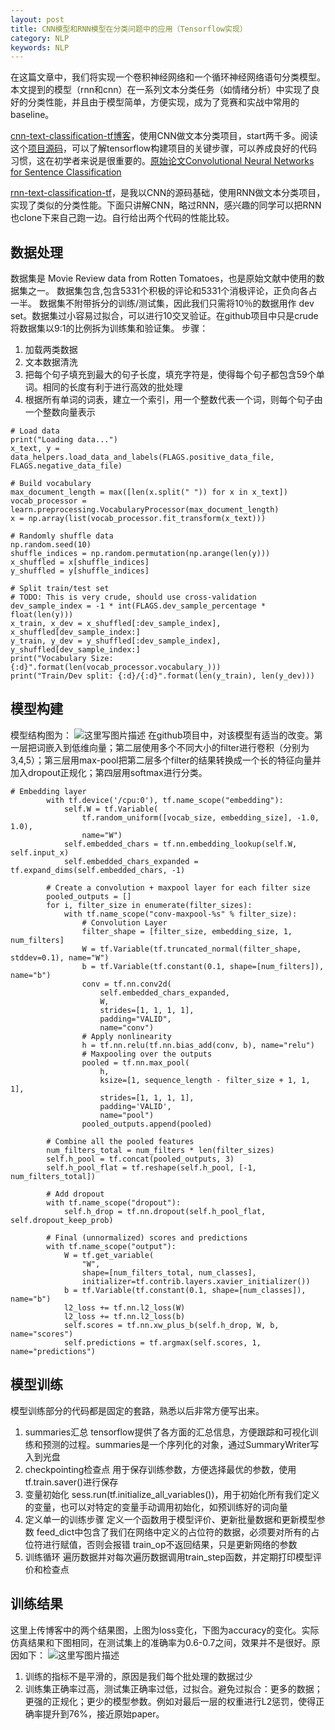 ```yaml
---
layout: post
title: CNN模型和RNN模型在分类问题中的应用（Tensorflow实现）
category: NLP
keywords: NLP
---
```

在这篇文章中，我们将实现一个卷积神经网络和一个循环神经网络语句分类模型。 本文提到的模型（rnn和cnn）在一系列文本分类任务（如情绪分析）中实现了良好的分类性能，并且由于模型简单，方便实现，成为了竞赛和实战中常用的baseline。

[cnn-text-classification-tf博客](http://www.wildml.com/2015/12/implementing-a-cnn-for-text-classification-in-tensorflow/)，使用CNN做文本分类项目，start两千多。阅读这个[项目源码](https://github.com/dennybritz/cnn-text-classification-tf)，可以了解tensorflow构建项目的关键步骤，可以养成良好的代码习惯，这在初学者来说是很重要的。[原始论文Convolutional Neural Networks for Sentence Classification](http://arxiv.org/abs/1408.5882)

[rnn-text-classification-tf](https://github.com/Irvinglove/rnn-text-classification-tf)，是我以CNN的源码基础，使用RNN做文本分类项目，实现了类似的分类性能。下面只讲解CNN，略过RNN，感兴趣的同学可以把RNN也clone下来自己跑一边。自行给出两个代码的性能比较。

数据处理
--
数据集是 Movie Review data from Rotten Tomatoes，也是原始文献中使用的数据集之一。 数据集包含,包含5331个积极的评论和5331个消极评论，正负向各占一半。 数据集不附带拆分的训练/测试集，因此我们只需将10％的数据用作 dev set。数据集过小容易过拟合，可以进行10交叉验证。在github项目中只是crude将数据集以9:1的比例拆为训练集和验证集。
步骤：
1. 加载两类数据
2. 文本数据清洗
3. 把每个句子填充到最大的句子长度，填充字符是<PAD>，使得每个句子都包含59个单词。相同的长度有利于进行高效的批处理
4. 根据所有单词的词表，建立一个索引，用一个整数代表一个词，则每个句子由一个整数向量表示

```
# Load data
print("Loading data...")
x_text, y = data_helpers.load_data_and_labels(FLAGS.positive_data_file, FLAGS.negative_data_file)

# Build vocabulary
max_document_length = max([len(x.split(" ")) for x in x_text])
vocab_processor = learn.preprocessing.VocabularyProcessor(max_document_length)
x = np.array(list(vocab_processor.fit_transform(x_text)))

# Randomly shuffle data
np.random.seed(10)
shuffle_indices = np.random.permutation(np.arange(len(y)))
x_shuffled = x[shuffle_indices]
y_shuffled = y[shuffle_indices]

# Split train/test set
# TODO: This is very crude, should use cross-validation
dev_sample_index = -1 * int(FLAGS.dev_sample_percentage * float(len(y)))
x_train, x_dev = x_shuffled[:dev_sample_index], x_shuffled[dev_sample_index:]
y_train, y_dev = y_shuffled[:dev_sample_index], y_shuffled[dev_sample_index:]
print("Vocabulary Size: {:d}".format(len(vocab_processor.vocabulary_)))
print("Train/Dev split: {:d}/{:d}".format(len(y_train), len(y_dev)))

```

模型构建
--
模型结构图为：
![这里写图片描述](http://img.blog.csdn.net/20171105173542986)
在github项目中，对该模型有适当的改变。第一层把词嵌入到低维向量；第二层使用多个不同大小的filter进行卷积（分别为3,4,5）；第三层用max-pool把第二层多个filter的结果转换成一个长的特征向量并加入dropout正规化；第四层用softmax进行分类。
```
# Embedding layer
        with tf.device('/cpu:0'), tf.name_scope("embedding"):
            self.W = tf.Variable(
                tf.random_uniform([vocab_size, embedding_size], -1.0, 1.0),
                name="W")
            self.embedded_chars = tf.nn.embedding_lookup(self.W, self.input_x)
            self.embedded_chars_expanded = tf.expand_dims(self.embedded_chars, -1)

        # Create a convolution + maxpool layer for each filter size
        pooled_outputs = []
        for i, filter_size in enumerate(filter_sizes):
            with tf.name_scope("conv-maxpool-%s" % filter_size):
                # Convolution Layer
                filter_shape = [filter_size, embedding_size, 1, num_filters]
                W = tf.Variable(tf.truncated_normal(filter_shape, stddev=0.1), name="W")
                b = tf.Variable(tf.constant(0.1, shape=[num_filters]), name="b")
                conv = tf.nn.conv2d(
                    self.embedded_chars_expanded,
                    W,
                    strides=[1, 1, 1, 1],
                    padding="VALID",
                    name="conv")
                # Apply nonlinearity
                h = tf.nn.relu(tf.nn.bias_add(conv, b), name="relu")
                # Maxpooling over the outputs
                pooled = tf.nn.max_pool(
                    h,
                    ksize=[1, sequence_length - filter_size + 1, 1, 1],
                    strides=[1, 1, 1, 1],
                    padding='VALID',
                    name="pool")
                pooled_outputs.append(pooled)

        # Combine all the pooled features
        num_filters_total = num_filters * len(filter_sizes)
        self.h_pool = tf.concat(pooled_outputs, 3)
        self.h_pool_flat = tf.reshape(self.h_pool, [-1, num_filters_total])

        # Add dropout
        with tf.name_scope("dropout"):
            self.h_drop = tf.nn.dropout(self.h_pool_flat, self.dropout_keep_prob)

        # Final (unnormalized) scores and predictions
        with tf.name_scope("output"):
            W = tf.get_variable(
                "W",
                shape=[num_filters_total, num_classes],
                initializer=tf.contrib.layers.xavier_initializer())
            b = tf.Variable(tf.constant(0.1, shape=[num_classes]), name="b")
            l2_loss += tf.nn.l2_loss(W)
            l2_loss += tf.nn.l2_loss(b)
            self.scores = tf.nn.xw_plus_b(self.h_drop, W, b, name="scores")
            self.predictions = tf.argmax(self.scores, 1, name="predictions")

```
模型训练
--
模型训练部分的代码都是固定的套路，熟悉以后非常方便写出来。
1. summaries汇总
tensorflow提供了各方面的汇总信息，方便跟踪和可视化训练和预测的过程。summaries是一个序列化的对象，通过SummaryWriter写入到光盘
2. checkpointing检查点
用于保存训练参数，方便选择最优的参数，使用tf.train.saver()进行保存
3. 变量初始化
sess.run(tf.initialize_all_variables())，用于初始化所有我们定义的变量，也可以对特定的变量手动调用初始化，如预训练好的词向量
4. 定义单一的训练步骤
定义一个函数用于模型评价、更新批量数据和更新模型参数
feed_dict中包含了我们在网络中定义的占位符的数据，必须要对所有的占位符进行赋值，否则会报错
train_op不返回结果，只是更新网络的参数
5. 训练循环
遍历数据并对每次遍历数据调用train_step函数，并定期打印模型评价和检查点

训练结果
--
这里上传博客中的两个结果图，上图为loss变化，下图为accuracy的变化。实际仿真结果和下图相同，在测试集上的准确率为0.6-0.7之间，效果并不是很好。原因如下：
![这里写图片描述](http://img.blog.csdn.net/20171105174131934)
1. 训练的指标不是平滑的，原因是我们每个批处理的数据过少
2. 训练集正确率过高，测试集正确率过低，过拟合。避免过拟合：更多的数据；更强的正规化；更少的模型参数。例如对最后一层的权重进行L2惩罚，使得正确率提升到76%，接近原始paper。

